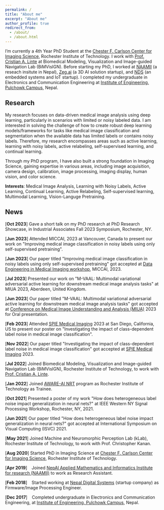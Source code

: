 ```yaml
---
permalink: /
title: "About me"
excerpt: "About me"
author_profile: true
redirect_from: 
  - /about/
  - /about.html
---
```


I’m currently a 4th Year PhD Student at the [Chester F. Carlson Center for Imaging Science](https://www.rit.edu/science/chester-f-carlson-center-imaging-science), Rochester Institute of Technology. I work with [Prof. Cristian A. Linte](https://www.rit.edu/directory/calbme-cristian-linte) at Biomedical Modeling, Visualization and Image-guided Navigation Lab (BiMVisIGN). Before starting my PhD, I worked at [NAAMII](https://www.naamii.org.np/) (a reseach insitute in Nepal), [Zeg.ai](https://www.linkedin.com/company/zeg-ai/about/) (a 3D AI solution startup), and [NDS](https://nepaldigisys.com/) (an embedded systems and IoT startup). I completed my undergraduate in Electronics and Communication Engineering at [Institute of Engineering, Pulchowk Campus](https://pcampus.edu.np/), Nepal. 


## Research ##

My research focuses on data-driven medical image analysis using deep learning, particularly in scenarios with limited or noisy labeled data. I am interested in solving the challenge of how to create robust deep learning models/frameworks for tasks like medical image classification and segmentation when the available data has limited labels or contains noisy labels. Therefore, my research encompasses areas such as active learning, learning with noisy labels, active relabeling, self-supervised learning, and continual learning.

Through my PhD program, I have also built a strong foundation in Imaging Science, gaining expertise in various areas, including image acquisition, camera design, calibration, image processing, imaging display, human vision, and color science. 



<!-- In general, my research interests include computer vision, deep learning, and medical image analysis. To be specific, I have a strong foundation in imaging systems, active learning, continual learning, label noise in DL and it implications. I am interested to work in problems that have real world applications and generate insightful understanding. I also worked with Dr. Christopher Kanan at kLab for a year in investigating impact of heterogeneous label noise in neural networks, and developing efficient online continual learning method capable of learning from single pass through the dataset. -->

**Interests**: Medical Image Analysis, Learning with Noisy Labels, Active Learning, Continual Learning, Active Relabeling, Self-supervised learning, Multimodal Learning, Vision-Languge Pretraining.

<!-- Before starting my Phd, I worked as a Research Assistant at [NepAl Applied Mathematics and Informatics Institute for Research (NAAMII)](https://www.naamii.com.np/), 
under the co-supervision of [Dr. Bishesh Khanal](https://bishesh.github.io/) and [Dr. Binod Bhattarai](https://www.naamii.com.np/teams/binod-bhattarai/).
I have good experience working with Object Detection and Segmentation, Generative Adversarial Networks, 2D medical images, and general machine learning algorithms. 
I was also remotely involved as a part-time consultant at [Zeg.ai](https://www.zeg.ai/)- 3D AI solution Company, in R&D of photo-realistic content generation. 
At Zeg, I worked in computer rendered image to natural image translation, keypoint estimation, and 3D mesh reconstruction. -->


## News ##

[**Oct 2023**] Gave a short talk on my PhD research at PhD Research Showcase, in Industrial Associates Fall 2023 Symposium, Rochester, NY.

[**Jun 2023**] Attended MICCAI, 2023 at Vancouver, Canada to present our work on "Improving medical image classification
in noisy labels using only self-supervised pretraining".

[**Jun 2023**] Our paper titled "Improving medical image classification
in noisy labels using only self-supervised pretraining" got accepted at [Data Engineering in Medical Imaging workshop](https://demi-workshop.github.io/), MICCAI, 2023.

[**Jul 2023**] Presented our work on "M-VAAL: Multimodal variational adversarial active learning for downstream medical image analysis tasks" at MIUA 2023, Aberdeen, United Kingdom.

[**Jun 2023**] Our paper titled "M-VAAL: Multimodal variational adversarial active learning for downstream medical image analysis tasks" got accepted at [Conference on Medical Image Understanding and Analysis (MIUA)](https://www.abdn.ac.uk/events/conferences/miua2023.php) 2023 for Oral presentation.

[**Feb 2023**] Attended [SPIE Medical Imaging]((https://spie.org/conferences-and-exhibitions/medical-imaging/program?SSO=1)) 2023 at San Diego, California, US to present our poster on "Investigating the impact of class-dependent label noise in medical image classification".

[**Nov 2022**] Our paper titled "Investigating the impact of class-dependent label noise in medical image classification" got accepted at [SPIE Medical Imaging](https://spie.org/conferences-and-exhibitions/medical-imaging/program?SSO=1) 2023.

[**Jul 2022**] Joined Biomedical Modeling, Visualization and Image-guided Navigation Lab (BiMVisIGN), Rochester Institute of Technology, to work with [Prof. Cristian A. Linte](https://www.rit.edu/directory/calbme-cristian-linte).

[**Jan 2022**] Joined [AWARE-AI NRT](https://www.rit.edu/nrtai/about) program as Rochester Institute of Technology as Trainee.

[**Oct 2021**] Presented a poster of my work "How does heterogeneous label noise impact generalization in neural nets?" at IEEE Western NY Signal Processing Workshop, Rochester, NY, 2021.

[**Jun 2021**] Our paper titled "How does heterogeneous label noise impact generalization in neural nets?" got accepted at International Symposium on Visual Computing (ISVC) 2021.

[**May 2021**] Joined Machine and Neuromorphic Perception Lab (kLab), Rochester Institute of Technology, to work with Prof. Christopher Kanan.

[**Aug 2020**] Started PhD in Imaging Science at [Chester F. Carlson Center for Imaging Science](https://www.rit.edu/science/chester-f-carlson-center-imaging-science), Rochester Institute of Technology.

[**Apr 2019**] &ensp; Joined [NepAl Applied Mathematics and Informatics Institute for research (NAAMII)](https://www.naamii.org.np/) to work as Research Assistant.

[**Feb 2018**] &ensp; Started working at [Nepal Digital Systems](https://nepaldigisys.com/) (startup company) as Firmware/Image Processing Engineer.

[**Dec 2017**]  &ensp; Completed undergraduate in Electronics and Communication Engineering, at [Institute of Engineering, Pulchowk Campus](https://pcampus.edu.np/),  Nepal.

